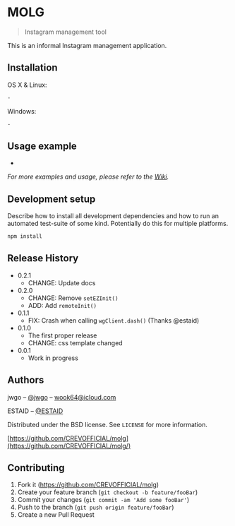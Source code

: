 # MOLG
> Instagram management tool 

This is an informal Instagram management application.

## Installation

OS X & Linux:

```sh
-
```

Windows:

```sh
-
```

## Usage example

-

_For more examples and usage, please refer to the [Wiki][wiki]._

## Development setup

Describe how to install all development dependencies and how to run an automated test-suite of some kind. Potentially do this for multiple platforms.

```sh
npm install
```

## Release History

* 0.2.1
    * CHANGE: Update docs 
* 0.2.0
    * CHANGE: Remove `setEZInit()`
    * ADD: Add `remoteInit()`
* 0.1.1
    * FIX: Crash when calling `wgClient.dash()` (Thanks @estaid)
* 0.1.0
    * The first proper release
    * CHANGE: css template changed
* 0.0.1
    * Work in progress

## Authors

jwgo – [@jwgo](https://github.com/jwgo) – wook64@icloud.com

ESTAID – [@ESTAID](https://github.com/ESTAID)

Distributed under the BSD license. See ``LICENSE`` for more information.

[https://github.com/CREVOFFICIAL/molg](https://github.com/CREVOFFICIAL/molg/)

## Contributing

1. Fork it (<https://github.com/CREVOFFICIAL/molg>)
2. Create your feature branch (`git checkout -b feature/fooBar`)
3. Commit your changes (`git commit -am 'Add some fooBar'`)
4. Push to the branch (`git push origin feature/fooBar`)
5. Create a new Pull Request

<!-- Markdown link & img dfn's -->
[npm-image]: https://img.shields.io/npm/v/datadog-metrics.svg?style=flat-square
[npm-url]: https://npmjs.org/package/datadog-metrics
[npm-downloads]: https://img.shields.io/npm/dm/datadog-metrics.svg?style=flat-square
[travis-image]: https://img.shields.io/travis/dbader/node-datadog-metrics/master.svg?style=flat-square
[travis-url]: https://travis-ci.org/dbader/node-datadog-metrics
[wiki]: https://github.com/yourname/yourproject/wiki
